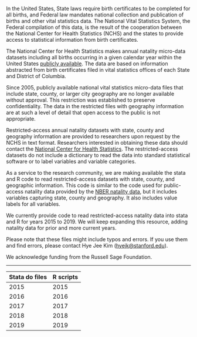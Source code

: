 In the United States, State laws require birth certificates to be completed for all births, and Federal law mandates national collection and publication of births and other vital statistics data. The National Vital Statistics System, the Federal compilation of this data, is the result of the cooperation between the National Center for Health Statistics (NCHS) and the states to provide access to statistical information from birth certificates.

The National Center for Health Statistics makes annual natality micro-data datasets including all births occurring in a given calendar year within the United States [publicly available](https://www.cdc.gov/nchs/data_access/vitalstatsonline.htm). The data are based on information abstracted from birth certificates filed in vital statistics offices of each State and District of Columbia. 

Since 2005, publicly available national vital statistics micro-data files that include state, county, or larger city geography are no longer available without approval. This restriction was established to preserve confidentiality. The data in the restricted files with geography information are at such a level of detail that open access to the public is not appropriate.

Restricted-access annual natality datasets with state, county and geography information are provided to researchers upon request by the NCHS in text format. Researchers interested in obtaining these data should contact the [National Center for Health Statistics](https://www.cdc.gov/nchs/nvss/nvss-restricted-data.htm#:~:text=Conditions%20of%20Use%20for%20Restricted%20Data,-Once%20researchers%20have&text=The%20data%20files%20cannot%20be,in%20the%20data%20use%20agreement.). The restricted-access datasets do not include a dictionary to read the data into standard statistical software or to label variables and variable categories. 

As a service to the research community, we are making available the stata and R code to read restricted-access datasets with state, county, and geographic information. This code is similar to the code used for public-access natality data provided by the [NBER natality data](https://www.nber.org/research/data/vital-statistics-birth-data-nber), but it includes variables capturing state, county and geography. It also includes value labels for all variables. 

We currently provide code to read restricted-access natality data into stata and R for years 2015 to 2019. We will keep expanding this resource, adding natality data for prior and more current years. 

Please note that these files might include typos and errors. If you use them and find errors, please contact Hye Jee Kim (hyejk@stanford.edu).

We acknowledge funding from the Russell Sage Foundation.

--------

| Stata do files | R scripts |
| -------------- | -------------- |
| 2015 | 2015 |
| 2016 | 2016 |
| 2017 | 2017 |
| 2018 | 2018 |
| 2019 | 2019 |
